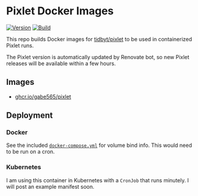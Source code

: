 # Pixlet Docker Images

<!--renovate repo=tidbyt.dev/pixlet -->
[![Version](https://img.shields.io/badge/Version-v0.29.1-informational?style=flat)](https://github.com/gabe565/docker-pixlet/pkgs/container/pixlet)
[![Build](https://github.com/gabe565/docker-pixlet/actions/workflows/build.yml/badge.svg)](https://github.com/gabe565/docker-pixlet/actions/workflows/build.yml)

This repo builds Docker images for [tidbyt/pixlet](https://github.com/tidbyt/pixlet) to be used in containerized Pixlet runs.

The Pixlet version is automatically updated by Renovate bot, so new Pixlet releases will be available within a few hours.

## Images

- [ghcr.io/gabe565/pixlet](https://github.com/gabe565/docker-pixlet/pkgs/container/pixlet)

## Deployment

### Docker

See the included [`docker-compose.yml`](docker-compose.yml) for volume bind info. This would need to be run on a cron.

### Kubernetes

I am using this container in Kubernetes with a `CronJob` that runs minutely. I will post an example manifest soon.
